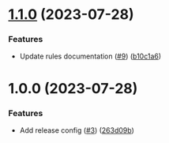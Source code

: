 # [1.1.0](https://github.com/MarioCadenas/eslint-plugin-lodash-imports/compare/v1.0.0...v1.1.0) (2023-07-28)


### Features

* Update rules documentation ([#9](https://github.com/MarioCadenas/eslint-plugin-lodash-imports/issues/9)) ([b10c1a6](https://github.com/MarioCadenas/eslint-plugin-lodash-imports/commit/b10c1a6ff6ca3d64a0f8bf57b90f70194174388f))

# 1.0.0 (2023-07-28)


### Features

* Add release config ([#3](https://github.com/MarioCadenas/eslint-plugin-lodash-imports/issues/3)) ([263d09b](https://github.com/MarioCadenas/eslint-plugin-lodash-imports/commit/263d09b00d703ff4e1178819b47252e4f487ba3a))
